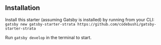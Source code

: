 ## Installation

Install this starter (assuming Gatsby is installed) by running from your CLI:
`gatsby new gatsby-starter-strata https://github.com/codebushi/gatsby-starter-strata`

Run `gatsby develop` in the terminal to start.
